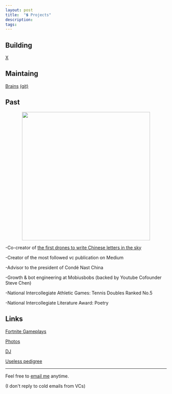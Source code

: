 ```yaml
---
layout: post
title:  "💲 Projects"
description: 
tags: 
---
```



## Building

[X](http://readyplayerx.com/)


## Maintaing

[Brains](http://www.ab0ve.co/2040/12/03/knowledge-base.html) [(git)](https://github.com/allenleein/brains)


## Past

<p align="center">
<img width="400" src="https://media.giphy.com/media/VEW46rDEpek0NomHzP/giphy.gif" />
</p>

-Co-creator of [the first drones to write Chinese letters in the sky](https://vimeo.com/111901733)

-Creator of the most followed vc publication on Medium

-Advisor to the president of Condé Nast China

-Growth & bot engineering at Mobiusbobs (backed by Youtube Cofounder Steve Chen)

-National Intercollegiate Athletic Games: Tennis Doubles Ranked No.5 

-National Intercollegiate Literature Award: Poetry


## Links

[Fortnite Gameplays](https://www.instagram.com/gho00sts/)

[Photos](https://vsco.co/allenleein/gallery)

[DJ](https://soundcloud.com/archilab)

[Useless pedigree](https://www.linkedin.com/in/allen-lee-52b16378/)


---

Feel free to [email me](mailto:allenleein@gmail.com) anytime. 

(I don't reply to cold emails from VCs)






